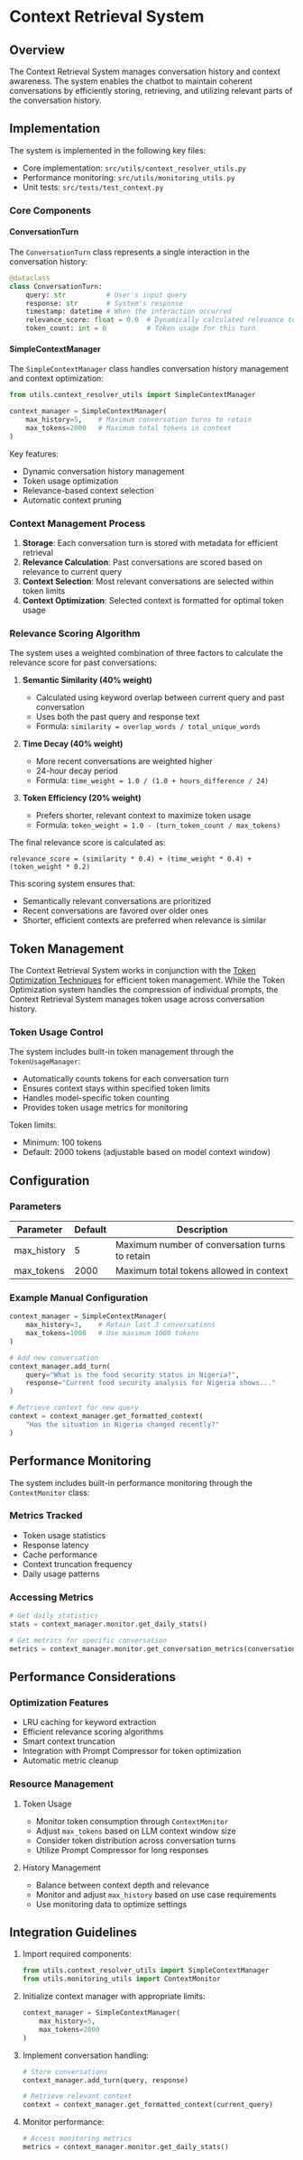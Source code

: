 # Context Retrieval System

## Overview

The Context Retrieval System manages conversation history and context awareness. The system enables the chatbot to maintain coherent conversations by efficiently storing, retrieving, and utilizing relevant parts of the conversation history.

## Implementation

The system is implemented in the following key files:
- Core implementation: `src/utils/context_resolver_utils.py`
- Performance monitoring: `src/utils/monitoring_utils.py`
- Unit tests: `src/tests/test_context.py`

### Core Components

#### ConversationTurn

The `ConversationTurn` class represents a single interaction in the conversation history:

```python
@dataclass
class ConversationTurn:
    query: str          # User's input query
    response: str       # System's response
    timestamp: datetime # When the interaction occurred
    relevance_score: float = 0.0  # Dynamically calculated relevance to current query
    token_count: int = 0          # Token usage for this turn
```

#### SimpleContextManager

The `SimpleContextManager` class handles conversation history management and context optimization:

```python
from utils.context_resolver_utils import SimpleContextManager

context_manager = SimpleContextManager(
    max_history=5,    # Maximum conversation turns to retain
    max_tokens=2000   # Maximum total tokens in context
)
```

Key features:
- Dynamic conversation history management
- Token usage optimization
- Relevance-based context selection
- Automatic context pruning

### Context Management Process

1. **Storage**: Each conversation turn is stored with metadata for efficient retrieval
2. **Relevance Calculation**: Past conversations are scored based on relevance to current query
3. **Context Selection**: Most relevant conversations are selected within token limits
4. **Context Optimization**: Selected context is formatted for optimal token usage

### Relevance Scoring Algorithm

The system uses a weighted combination of three factors to calculate the relevance score for past conversations:

1. **Semantic Similarity (40% weight)**
   - Calculated using keyword overlap between current query and past conversation
   - Uses both the past query and response text
   - Formula: `similarity = overlap_words / total_unique_words`

2. **Time Decay (40% weight)**
   - More recent conversations are weighted higher
   - 24-hour decay period
   - Formula: `time_weight = 1.0 / (1.0 + hours_difference / 24)`

3. **Token Efficiency (20% weight)**
   - Prefers shorter, relevant context to maximize token usage
   - Formula: `token_weight = 1.0 - (turn_token_count / max_tokens)`

The final relevance score is calculated as:
```
relevance_score = (similarity * 0.4) + (time_weight * 0.4) + (token_weight * 0.2)
```

This scoring system ensures that:
- Semantically relevant conversations are prioritized
- Recent conversations are favored over older ones
- Shorter, efficient contexts are preferred when relevance is similar

## Token Management

The Context Retrieval System works in conjunction with the [Token Optimization Techniques](Token%20Optimization%20Techniques.md) for efficient token management. While the Token Optimization system handles the compression of individual prompts, the Context Retrieval System manages token usage across conversation history.

### Token Usage Control

The system includes built-in token management through the `TokenUsageManager`:
- Automatically counts tokens for each conversation turn
- Ensures context stays within specified token limits
- Handles model-specific token counting
- Provides token usage metrics for monitoring

Token limits:
- Minimum: 100 tokens
- Default: 2000 tokens (adjustable based on model context window)

## Configuration

### Parameters

| Parameter | Default | Description |
|-----------|---------|-------------|
| max_history | 5 | Maximum number of conversation turns to retain |
| max_tokens | 2000 | Maximum total tokens allowed in context |

### Example Manual Configuration

```python
context_manager = SimpleContextManager(
    max_history=3,    # Retain last 3 conversations
    max_tokens=1000   # Use maximum 1000 tokens
)

# Add new conversation
context_manager.add_turn(
    query="What is the food security status in Nigeria?",
    response="Current food security analysis for Nigeria shows..."
)

# Retrieve context for new query
context = context_manager.get_formatted_context(
    "Has the situation in Nigeria changed recently?"
)
```

## Performance Monitoring

The system includes built-in performance monitoring through the `ContextMonitor` class:

### Metrics Tracked
- Token usage statistics
- Response latency
- Cache performance
- Context truncation frequency
- Daily usage patterns

### Accessing Metrics

```python
# Get daily statistics
stats = context_manager.monitor.get_daily_stats()

# Get metrics for specific conversation
metrics = context_manager.monitor.get_conversation_metrics(conversation_id)
```

## Performance Considerations

### Optimization Features
- LRU caching for keyword extraction
- Efficient relevance scoring algorithms
- Smart context truncation
- Integration with Prompt Compressor for token optimization
- Automatic metric cleanup

### Resource Management
1. Token Usage
   - Monitor token consumption through `ContextMonitor`
   - Adjust `max_tokens` based on LLM context window size
   - Consider token distribution across conversation turns
   - Utilize Prompt Compressor for long responses

2. History Management
   - Balance between context depth and relevance
   - Monitor and adjust `max_history` based on use case requirements
   - Use monitoring data to optimize settings

## Integration Guidelines

1. Import required components:
   ```python
   from utils.context_resolver_utils import SimpleContextManager
   from utils.monitoring_utils import ContextMonitor
   ```

2. Initialize context manager with appropriate limits:
   ```python
   context_manager = SimpleContextManager(
       max_history=5,
       max_tokens=2000
   )
   ```

3. Implement conversation handling:
   ```python
   # Store conversations
   context_manager.add_turn(query, response)
   
   # Retrieve relevant context
   context = context_manager.get_formatted_context(current_query)
   ```

4. Monitor performance:
   ```python
   # Access monitoring metrics
   metrics = context_manager.monitor.get_daily_stats()
   ```
